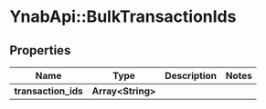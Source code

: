 # YnabApi::BulkTransactionIds

## Properties
Name | Type | Description | Notes
------------ | ------------- | ------------- | -------------
**transaction_ids** | **Array&lt;String&gt;** |  | 


